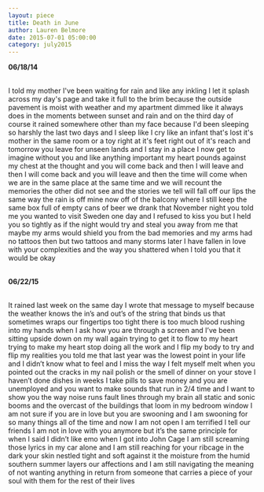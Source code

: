 ```yaml
---
layout: piece
title: Death in June
author: Lauren Belmore
date: 2015-07-01 05:00:00
category: july2015
---
```

<b>06/18/14</b><br><br>

I told my mother I've been waiting for rain and like any inkling I let it splash across my day's page and take it full to the brim because the outside pavement is moist with weather and my apartment dimmed like it always does in the moments between sunset and rain and on the third day of course it rained somewhere other than my face because I'd been sleeping so harshly the last two days and I sleep like I cry like an infant that's lost it's mother in the same room or a toy right at it's feet right out of it's reach and tomorrow you leave for unseen lands and I stay in a place I now get to imagine without you and like anything important my heart pounds against my chest at the thought and you will come back and then I will leave and then I will come back and you will leave and then the time will come when we are in the same place at the same time and we will recount the memories the other did not see and the stories we tell will fall off our lips the same way the rain is off mine now off of the balcony where I still keep the same box full of empty cans of beer we drank that November night you told me you wanted to visit Sweden one day and I refused to kiss you but I held you so tightly as if the night would try and steal you away from me that maybe my arms would shield you from the bad memories and my arms had no tattoos then but two tattoos and many storms later I have fallen in love with your complexities and the way you shattered when I told you that it would be okay<br><br>

<b>06/22/15</b><br><br>

It rained last week on the same day I wrote that message to myself because the weather knows the in’s and out’s of the string that binds us that sometimes wraps our fingertips too tight there is too much blood rushing into my hands when I ask how you are through a screen and I’ve been sitting upside down on my wall again trying to get it to flow to my heart trying to make my heart stop doing all the work and I flip my body to try and flip my realities you told me that last year was the lowest point in your life and I didn’t know what to feel and I miss the way I felt myself melt when you pointed out the cracks in my nail polish or the smell of dinner on your stove I haven’t done dishes in weeks I take pills to save money and you are unemployed and you want to make sounds that run in 2/4 time and I want to show you the way noise runs fault lines through my brain all static and sonic booms and the overcast of the buildings that loom in my bedroom window I am not sure if you are in love but you are swooning and I am swooning for so many things all of the time and now I am not open I am terrified I tell our friends I am not in love with you anymore but it’s the same principle for when I said I didn’t like emo when I got into John Cage I am still screaming those lyrics in my car alone and I am still reaching for your ribcage in the dark your skin nestled tight and soft against it the moisture from the humid southern summer layers our affections and I am still navigating the meaning of not wanting anything in return from someone that carries a piece of your soul with them for the rest of their lives